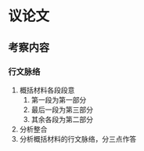 # 议论文

## 考察内容

### 行文脉络

1. 概括材料各段段意
	1. 第一段为第一部分
	2. 最后一段为第三部分
	3. 其余各段为第二部分
2. 分析整合
3. 分析概括材料的行文脉络，分三点作答
